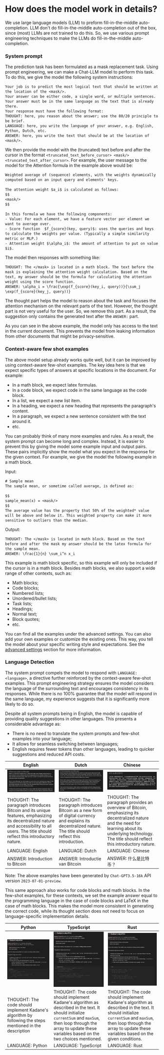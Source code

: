 # How does the model work in details?
We use large language models (LLM) to preform fill-in-the-middle auto-completion.
LLM don't do fill-in-the-middle auto-completion out of the box, since (most) LLMs are not trained to do this.
So, we use various prompt engineering techniques to make the LLMs do fill-in-the-middle auto-completion.

### System prompt
The prediction task has been formulated as a mask replacement task.
Using prompt engineering, we can make a Chat-LLM model to perform this task.
To do this, we give the model the following system instructions:

```text
Your job is to predict the most logical text that should be written at the location of the <mask/>.
Your answer can be either code, a single word, or multiple sentences.
Your answer must be in the same language as the text that is already there.
Your response must have the following format:
THOUGHT: here, you reason about the answer; use the 80/20 principle to be brief.
LANGUAGE: here, you write the language of your answer, e.g. English, Python, Dutch, etc.
ANSWER: here, you write the text that should be at the location of <mask/>.
```

We then provide the model with the (truncated) text before and after the cursor in the format `<truncated_text_before_cursor> <mask/> <truncated_text_after_cursor>`.
For example, the user message to the model for the Attention formula in the example above would be:

```text
Weighted average of (sequence) elements, with the weights dynamically computed based on an input query and elements' keys. 

The attention weight $a_i$ is calculated as follows:
$$
<mask/>
$$

In this formula we have the following components:
- Value: For each element, we have a feature vector per element we want to average over.
- Score function  $f_{score}(key, query)$: uses the queries and keys to calculate the weights per value. (Typically a simple similarity metric or MLP.)
- Attention weight $\alpha_i$: the amount of attention to put on value $i$.
```

The model then responses with something like:

```text
THOUGHT: The </mask> is located in a math block. The text before the mask is explaining the attention weight calculation. Based on the text, my answer should be the formula for calculating the attention weight using the score function. 
ANSWER: \alpha_i = \frac{\exp(f_{score}(key_i, query))}{\sum_j \exp(f_{score}(key_j, query))}
```

The thought part helps the model to reason about the task and focuses the attention mechanism on the relevant parts of the text.
However, the thought part is not very useful for the user.
So, we remove this part. As a result, the suggestion only contains the generated text after the `ANSWER:` part.

As you can see in the above example, the model only has access to the text in the current document.
This prevents the model from leaking information from other documents that might be privacy-sensitive. 

### Context-aware few shot examples
The above model setup already works quite well, but it can be improved by using context-aware few-shot examples.
The key idea here is that we expect specific types of answers at specific locations in the document.
For example:
- In a math block, we expect latex formulas.
- In a code block, we expect code in the same language as the code block.
- In a list, we expect a new list item.
- In a heading, we expect a new heading that represents the paragraph's content.
- In a paragraph, we expect a new sentence consistent with the text around it.
- etc.

You can probably think of many more examples and rules.
As a result, the system prompt can become long and complex.
Instead, it is easier to prevent this by giving the model some example input and output pairs.
These pairs implicitly show the model what you expect in the response for the given context.
For example, we give the model the following example in a math block.

Input:
```text
# Sample mean
The sample mean, or sometime called average, is defined as:

$$
sample_mean(x) = <mask/>
$$
The average value has the property that 50% of the weighted* value will be above and below it. This weighted property can make it more sensitive to outliers than the median.
```

Output:
```text
THOUGHT: The </mask> is located in math block. Based on the text before and after the mask my answer should be the latex formula for the sample mean. 
ANSWER: \frac{1}{n} \sum_i^n x_i
```

This example is math block specific, so this example will only be included if the cursor is in a math block.
Besides math blocks, we also support a wide range of other contexts, such as:
- Math blocks;
- Code blocks;
- Numbered lists;
- Unordered/bullet lists;
- Task lists;
- Headings;
- Normal text;
- Block quotes;
- etc.

You can find all the examples under the advanced settings.
You can also add your own examples or customize the existing ones.
This way, you tell the model about your specific writing style and expectations.
See the [advanced settings](#advanced-configuration) section for more information.


### Language Detection
The system prompt compels the model to respond with `LANGUAGE: <language>`, a directive further reinforced by the context-aware few-shot examples.
This prompt engineering strategy ensures the model considers the language of the surrounding text and encourages consistency in its responses.
While there is no 100% guarantee that the model will respond in the same language, my experience suggests that it is significantly more likely to do so.

Despite all system prompts being in English, the model is capable of providing quality suggestions in other languages. 
This presents a considerable advantage as:
- There is no need to translate the system prompts and few-shot examples into your language;
- It allows for seamless switching between languages;
- English requires fewer tokens than other languages, leading to quicker suggestions and reduced API costs.

| English                                                                                                                                                                                    | Dutch                                                                                                                                                          | Chinese                                                                                                                                                                                                    |
| ------------------------------------------------------------------------------------------------------------------------------------------------------------------------------------------ | -------------------------------------------------------------------------------------------------------------------------------------------------------------- | ---------------------------------------------------------------------------------------------------------------------------------------------------------------------------------------------------------- |
| ![English](../assets/language-detection-english.jpg)                                                                                                                                       | ![Dutch](../assets/language-detection-dutch.jpg)                                                                                                               | ![Chinese](../assets/language-detection-chinese.jpg)                                                                                                                                                       |
| THOUGHT: The paragraph introduces Bitcoin and its unique features, emphasizing its decentralized nature and accessibility to all users. The title should reflect this introductory nature. | THOUGHT: The paragraph introduces Bitcoin as a new form of digital currency and explains its decentralized nature. The title should reflect this introduction. | THOUGHT: The paragraph provides an overview of Bitcoin, emphasizing its decentralized nature and the need for learning about its underlying technology. The title should reflect this introductory nature. |
| LANGUAGE: English                                                                                                                                                                          | LANGUAGE: Dutch                                                                                                                                                | LANGUAGE: Chinese                                                                                                                                                                                          |
| ANSWER: Introduction to Bitcoin                                                                                                                                                            | ANSWER: Introductie van Bitcoin                                                                                                                                | ANSWER: 什么是比特币？                                                                                                                                                                                     |

Note: The above examples have been generated by `Chat-GPT3.5-16k` API version `2023-07-01-preview`.

This same approach also works for code blocks and math blocks.
In the few-shot examples, for these contexts, we set the example answer equal to the programming language in the case of code blocks and LaTeX in the case of math blocks.
This makes the model more consistent in generating the correct code, while its thought section does not need to focus on language-specific implementation details.
  
| Python                                                                                                    | TypeScript                                                                                                                                                                                                                | Rust                                                                                                                                                                                                                 |
| --------------------------------------------------------------------------------------------------------- | ------------------------------------------------------------------------------------------------------------------------------------------------------------------------------------------------------------------------- | -------------------------------------------------------------------------------------------------------------------------------------------------------------------------------------------------------------------- |
| ![English](../assets/language-detection-python.jpg)                                                       | ![Dutch](../assets/language-detection-typescript.jpg)                                                                                                                                                                     | ![Chinese](../assets/language-detection-rust.jpg)                                                                                                                                                                    |
| THOUGHT: The code should implement Kadane's algorithm by following the steps mentioned in the description | THOUGHT: The code should implement Kadane's algorithm as described in the text. It should initialize `currentSum` and `maxSum`, then loop through the array to update these variables based on the two choices mentioned. | THOUGHT: The code should implement Kadane's algorithm as described in the text. It should initialize `currentSum` and `maxSum`, then loop through the array to update these variables based on the given conditions. |
| LANGUAGE: Python                                                                                          | LANGUAGE: TypeScript                                                                                                                                                                                                      | LANGUAGE: Rust                                                                                                                                                                                                       |
